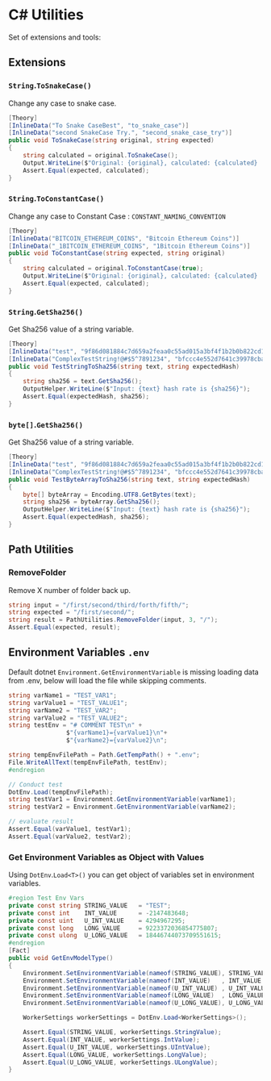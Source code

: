 # C# Utilities

Set of extensions and tools:

## Extensions
### `String`.`ToSnakeCase()`
Change any case to snake case.
```C#
[Theory]
[InlineData("To Snake CaseBest", "to_snake_case")]
[InlineData("second SnakeCase Try.", "second_snake_case_try")]
public void ToSnakeCase(string original, string expected)
{
    string calculated = original.ToSnakeCase();
    Output.WriteLine($"Original: {original}, calculated: {calculated} | expected: {expected}");
    Assert.Equal(expected, calculated);
}
```

### `String`.`ToConstantCase()`
Change any case to Constant Case : `CONSTANT_NAMING_CONVENTION`
```C#
[Theory]
[InlineData("BITCOIN_ETHEREUM_COINS", "Bitcoin Ethereum Coins")]
[InlineData("_1BITCOIN_ETHEREUM_COINS", "1Bitcoin Ethereum Coins")]
public void ToConstantCase(string expected, string original)
{
    string calculated = original.ToConstantCase(true);
    Output.WriteLine($"Original: {original}, calculated: {calculated} | expected: {expected}");
    Assert.Equal(expected, calculated);
}
```

### `String`.`GetSha256()`
Get Sha256 value of a string variable.
```C#
[Theory]
[InlineData("test", "9f86d081884c7d659a2feaa0c55ad015a3bf4f1b2b0b822cd15d6c15b0f00a08")]
[InlineData("ComplexTestString!@#$5^7891234", "bfccc4e552d7641c39978cbad557f5035973082116a015b130181185f32d96ee")]
public void TestStringToSha256(string text, string expectedHash)
{
    string sha256 = text.GetSha256();
    OutputHelper.WriteLine($"Input: {text} hash rate is {sha256}");
    Assert.Equal(expectedHash, sha256);
}
```

### `byte[]`.`GetSha256()`
Get Sha256 value of a string variable.
```C#
[Theory]
[InlineData("test", "9f86d081884c7d659a2feaa0c55ad015a3bf4f1b2b0b822cd15d6c15b0f00a08")]
[InlineData("ComplexTestString!@#$5^7891234", "bfccc4e552d7641c39978cbad557f5035973082116a015b130181185f32d96ee")]
public void TestByteArrayToSha256(string text, string expectedHash)
{
    byte[] byteArray = Encoding.UTF8.GetBytes(text);
    string sha256 = byteArray.GetSha256();
    OutputHelper.WriteLine($"Input: {text} hash rate is {sha256}");
    Assert.Equal(expectedHash, sha256);
}
```

## Path Utilities

### RemoveFolder
Remove X number of folder back up.
```C#
string input = "/first/second/third/forth/fifth/";
string expected = "/first/second/";
string result = PathUtilities.RemoveFolder(input, 3, "/");
Assert.Equal(expected, result);
```

## Environment Variables `.env`
Default dotnet `Environment.GetEnvironmentVariable` is missing loading data from .env,
below will load the file while skipping comments.
```C#
string varName1 = "TEST_VAR1";
string varValue1 = "TEST_VALUE1";
string varName2 = "TEST_VAR2";
string varValue2 = "TEST_VALUE2";
string testEnv = "# COMMENT TEST\n" +
                $"{varName1}={varValue1}\n"+
                $"{varName2}={varValue2}\n";

string tempEnvFilePath = Path.GetTempPath() + ".env";
File.WriteAllText(tempEnvFilePath, testEnv);
#endregion

// Conduct test
DotEnv.Load(tempEnvFilePath);
string testVar1 = Environment.GetEnvironmentVariable(varName1);
string testVar2 = Environment.GetEnvironmentVariable(varName2);

// evaluate result
Assert.Equal(varValue1, testVar1);
Assert.Equal(varValue2, testVar2);
```

### Get Environment Variables as Object with Values
Using `DotEnv`.`Load<T>()` you can get object of variables set in environment variables.

```C#
#region Test Env Vars
private const string STRING_VALUE   = "TEST";
private const int    INT_VALUE      = -2147483648;
private const uint   U_INT_VALUE    = 4294967295;
private const long   LONG_VALUE     = 9223372036854775807;
private const ulong  U_LONG_VALUE   = 18446744073709551615;
#endregion
[Fact]
public void GetEnvModelType()
{
    Environment.SetEnvironmentVariable(nameof(STRING_VALUE), STRING_VALUE);
    Environment.SetEnvironmentVariable(nameof(INT_VALUE)   , INT_VALUE.ToString() );
    Environment.SetEnvironmentVariable(nameof(U_INT_VALUE) , U_INT_VALUE.ToString() );
    Environment.SetEnvironmentVariable(nameof(LONG_VALUE)  , LONG_VALUE.ToString());
    Environment.SetEnvironmentVariable(nameof(U_LONG_VALUE), U_LONG_VALUE.ToString());

    WorkerSettings workerSettings = DotEnv.Load<WorkerSettings>();

    Assert.Equal(STRING_VALUE, workerSettings.StringValue);
    Assert.Equal(INT_VALUE, workerSettings.IntValue);
    Assert.Equal(U_INT_VALUE, workerSettings.UIntValue);
    Assert.Equal(LONG_VALUE, workerSettings.LongValue);
    Assert.Equal(U_LONG_VALUE, workerSettings.ULongValue);
}
```